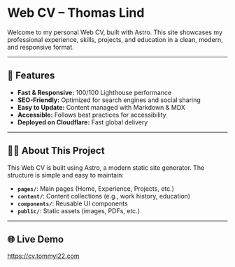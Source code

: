 # Web CV – Thomas Lind

Welcome to my personal Web CV, built with Astro. This site showcases my professional experience, skills, projects, and education in a clean, modern, and responsive format.

---

## 🚀 Features

- **Fast & Responsive:** 100/100 Lighthouse performance
- **SEO-Friendly:** Optimized for search engines and social sharing
- **Easy to Update:** Content managed with Markdown & MDX
- **Accessible:** Follows best practices for accessibility
- **Deployed on Cloudflare:** Fast global delivery

---

## 🧑‍💻 About This Project

This Web CV is built using Astro, a modern static site generator. The structure is simple and easy to maintain:

- **`pages/`**: Main pages (Home, Experience, Projects, etc.)
- **`content/`**: Content collections (e.g., work history, education)
- **`components/`**: Reusable UI components
- **`public/`**: Static assets (images, PDFs, etc.)

---

## 🌐 Live Demo
https://cv.tommyl22.com